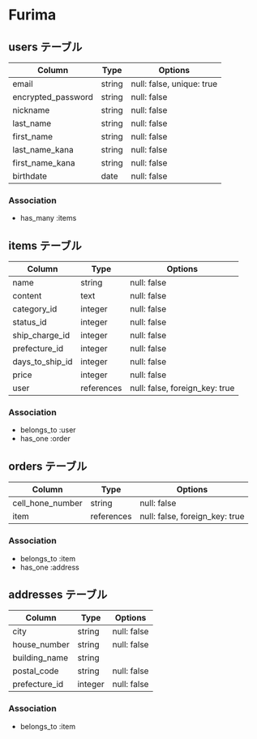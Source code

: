 # Furima

## users テーブル

| Column             | Type    | Options                   |
| ------------------ | ------- | ------------------------- |
| email              | string  | null: false, unique: true |
| encrypted_password | string  | null: false               |
| nickname           | string  | null: false               |
| last_name          | string  | null: false               |
| first_name         | string  | null: false               |
| last_name_kana     | string  | null: false               |
| first_name_kana    | string  | null: false               |
| birthdate          | date    | null: false               |


### Association
- has_many :items


## items テーブル

| Column          | Type       | Options                        |
| --------------- | ---------- | ------------------------------ |
| name            | string     | null: false                    |
| content         | text       | null: false                    |
| category_id     | integer    | null: false                    |
| status_id       | integer    | null: false                    |
| ship_charge_id  | integer    | null: false                    |
| prefecture_id   | integer    | null: false                    |
| days_to_ship_id | integer    | null: false                    |
| price           | integer    | null: false                    |
| user            | references | null: false, foreign_key: true |

### Association
- belongs_to :user
- has_one    :order

## orders テーブル

| Column           | Type       | Options                        |
| ---------------- | ---------- | ------------------------------ |
| cell_hone_number | string     | null: false                    |
| item             | references | null: false, foreign_key: true |

### Association
- belongs_to :item
- has_one    :address

## addresses テーブル

| Column           | Type       | Options                        |
| ---------------- | ---------- | ------------------------------ |
| city             | string     | null: false                    |
| house_number     | string     | null: false                    |
| building_name    | string     |                                |
| postal_code      | string     | null: false                    |
| prefecture_id    | integer    | null: false                    |

### Association
- belongs_to :item

